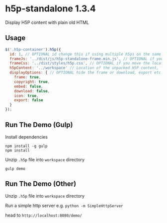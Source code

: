 # h5p-standalone 1.3.4
Display H5P content with plain old HTML

## Usage

```javascript
$('.h5p-container').h5p({
  id: 1, // OPTIONAL id change this if using multiple h5ps on the same page
  frameJs: '../dist/js/h5p-standalone-frame.min.js', // OPTIONAL if you move the location of h5p-standalone-frame.min.js
  frameCss: '../dist/styles/h5p.css', // OPTIONAL if you move the location of h5p.css
  h5pContent: '../workspace' // Location of the unpacked H5P content,
  displayOptions: { // OPTIONAL hide the frame or download, export etc. buttons they are visible by default
    frame: true,
    copyright: true,
    embed: false,
    download: false,
    icon: true,
    export: false
  }
});
```

## Run The Demo (Gulp)

Install dependencies
```
npm install -g gulp
npm install
```

Unzip `.h5p` file into `workspace` directory

```
gulp demo
```

## Run The Demo (Other)

Unzip `.h5p` file into `workspace` directory

Run a simple http server e.g. `python -m SimpleHttpServer`

head to `http://localhost:8080/demo/`
